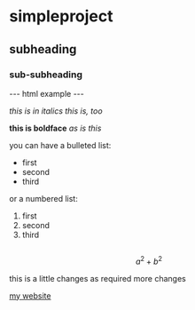 # simpleproject

## subheading

### sub-subheading

--- html example ---

*this is in italics*
_this is, too_

**this is boldface**
_as is this_

you can have a bulleted list:
- first
- second
- third

or a numbered list:
1. first
2. second
3. third

```R

```

$$a^2+b^2$$

this is a little changes as required
more changes


[my website](https://........)
